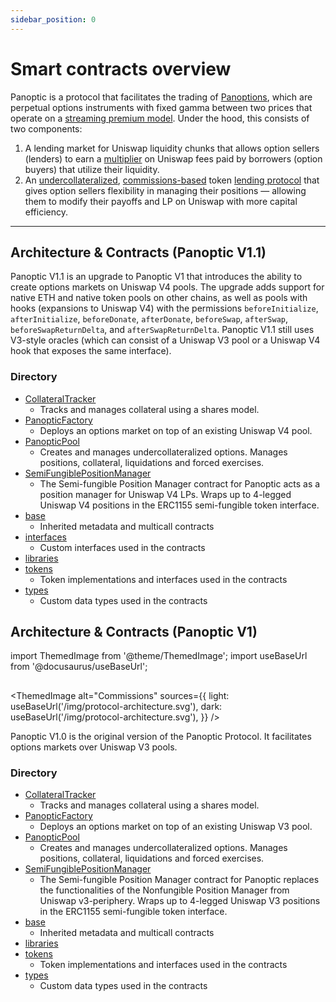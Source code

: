 ```yaml
---
sidebar_position: 0
---
```


# Smart contracts overview
Panoptic is a protocol that facilitates the trading of [Panoptions](/docs/terms/panoption), which are perpetual options instruments with fixed gamma between two prices that operate on a [streaming premium model](/docs/product/streamia). Under the hood, this consists of two components:
1. A lending market for Uniswap liquidity chunks that allows option sellers (lenders) to earn a [multiplier](/docs/product/spread) on Uniswap fees paid by borrowers (option buyers) that utilize their liquidity.
2. An [undercollateralized](/docs/product/leverage), [commissions-based](/docs/panoptic-protocol/commission) token [lending protocol](/blog/bringing-passive-liquidity-to-uniswap) that gives option sellers flexibility in managing their positions — allowing them to modify their payoffs and LP on Uniswap with more capital efficiency.

---
## Architecture & Contracts (Panoptic V1.1)
Panoptic V1.1 is an upgrade to Panoptic V1 that introduces the ability to create options markets on Uniswap V4 pools. The upgrade adds support for native ETH and native token pools on other chains, as well as pools with hooks (expansions to Uniswap V4) with the permissions `beforeInitialize`, `afterInitialize`, `beforeDonate`, `afterDonate`, `beforeSwap`, `afterSwap`, `beforeSwapReturnDelta`, and `afterSwapReturnDelta`. Panoptic V1.1 still uses V3-style oracles (which can consist of a Uniswap V3 pool or a Uniswap V4 hook that exposes the same interface).
  
### Directory
- [CollateralTracker](/docs/developers/V1.1/contract.CollateralTracker)
  - Tracks and manages collateral using a shares model.
- [PanopticFactory](/docs/developers/V1.1/contract.PanopticFactory)
  - Deploys an options market on top of an existing Uniswap V4 pool. 
- [PanopticPool](/docs/developers/V1.1/contract.PanopticPool)
  - Creates and manages undercollateralized options. Manages positions, collateral, liquidations and forced exercises.
- [SemiFungiblePositionManager](/docs/developers/V1.1/contract.SemiFungiblePositionManager)
  - The Semi-fungible Position Manager contract for Panoptic acts as a position manager for Uniswap V4 LPs. Wraps up to 4-legged Uniswap V4 positions in the ERC1155 semi-fungible token interface.
- [base](/docs/developers/V1.1/base/abstract.Multicall)
  - Inherited metadata and multicall contracts
- [interfaces](/docs/developers/V1.1/interfaces/interface.IV3CompatibleOracle)
  - Custom interfaces used in the contracts
- [libraries](/docs/developers/V1.1/libraries/library.Constants)
- [tokens](/docs/developers/V1.1/tokens/interfaces/interface.IERC20Partial)
  - Token implementations and interfaces used in the contracts
- [types](/docs/developers/V1.1/types/library.LeftRightLibrary)
  - Custom data types used in the contracts

## Architecture & Contracts (Panoptic V1)

import ThemedImage from '@theme/ThemedImage';
import useBaseUrl from '@docusaurus/useBaseUrl';

##
<ThemedImage
  alt="Commissions"
  sources={{
    light: useBaseUrl('/img/protocol-architecture.svg'),
    dark: useBaseUrl('/img/protocol-architecture.svg'),
  }}
/>

Panoptic V1.0 is the original version of the Panoptic Protocol. It facilitates options markets over Uniswap V3 pools.

### Directory
- [CollateralTracker](/docs/developers/V1.0/contract.CollateralTracker)
  - Tracks and manages collateral using a shares model.
- [PanopticFactory](/docs/developers/V1.0/contract.PanopticFactory)
  - Deploys an options market on top of an existing Uniswap V3 pool. 
- [PanopticPool](/docs/developers/V1.0/contract.PanopticPool)
  - Creates and manages undercollateralized options. Manages positions, collateral, liquidations and forced exercises.
- [SemiFungiblePositionManager](/docs/developers/V1.0/contract.SemiFungiblePositionManager)
  - The Semi-fungible Position Manager contract for Panoptic replaces the functionalities of the Nonfungible Position Manager from Uniswap v3-periphery. Wraps up to 4-legged Uniswap V3 positions in the ERC1155 semi-fungible token interface.
- [base](/docs/developers/V1.0/base/abstract.Multicall)
  - Inherited metadata and multicall contracts
- [libraries](/docs/developers/V1.0/libraries/library.CallbackLib)
- [tokens](/docs/developers/V1.0/tokens/interfaces/interface.IERC20Partial)
  - Token implementations and interfaces used in the contracts
- [types](/docs/developers/V1.0/types/library.LeftRightLibrary)
  - Custom data types used in the contracts
